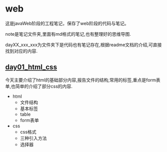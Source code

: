 # web
这是javaWeb阶段的工程笔记，保存了web阶段的代码与笔记。

note是笔记文件夹,里面有md格式的笔记,也有整理好的思维导图.

dayXX_xxx_xxx为文件夹下是代码也有笔记存在,根据readme文档的介绍,可直接找到对应的内容.

## [day01_html_css](https://github.com/mr-yhl/web/tree/master/day01_html%26css)

今天主要介绍了html的基础部分内容,报告文件的结构,常用的标签,重点是form表单,也简单的介绍了部分css的内容.

+ html
  + 文件结构
  + 基本标签
  + table
  + form表单
+ css
  + css格式
  + 三种引入方法
  + 选择器

